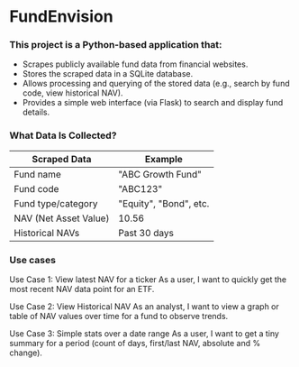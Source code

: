 # FundEnvision


### This project is a Python-based application that:
- Scrapes publicly available fund data from financial websites.
- Stores the scraped data in a SQLite database.
- Allows processing and querying of the stored data (e.g., search by fund code, view historical NAV).
- Provides a simple web interface (via Flask) to search and display fund details.

### What Data Is Collected?

| Scraped Data                                   | Example                  |
| ---------------------------------------------- | ------------------------ |
| Fund name                                      | "ABC Growth Fund"        |
| Fund code                                      | "ABC123"                 |
| Fund type/category                             | "Equity", "Bond", etc.   |
| NAV (Net Asset Value)                          | 10.56            |
| Historical NAVs                                | Past 30 days             |


### Use cases
Use Case 1: View latest NAV for a ticker
As a user, I want to quickly get the most recent NAV data point for an ETF.


Use Case 2: View Historical NAV
As an analyst, I want to view a graph or table of NAV values over time for a fund to observe trends.

Use Case 3: Simple stats over a date range
As a user, I want to get a tiny summary for a period (count of days, first/last NAV, absolute and % change).

